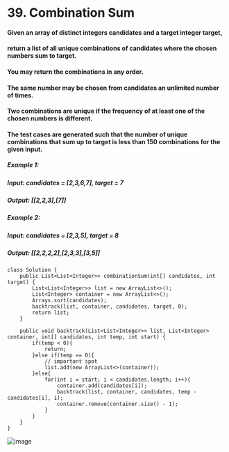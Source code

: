 # 39. Combination Sum

#### Given an array of distinct integers candidates and a target integer target,
#### return a list of all unique combinations of candidates where the chosen numbers sum to target.
#### You may return the combinations in any order.

#### The same number may be chosen from candidates an unlimited number of times. 
#### Two combinations are unique if the frequency of at least one of the chosen numbers is different.

#### The test cases are generated such that the number of unique combinations that sum up to target is less than 150 combinations for the given input.
####

##### Example 1:
#####    Input: candidates = [2,3,6,7], target = 7
#####    Output: [[2,2,3],[7]]
##### Example 2: 
#####    Input: candidates = [2,3,5], target = 8
#####    Output: [[2,2,2,2],[2,3,3],[3,5]]


```
class Solution {
    public List<List<Integer>> combinationSum(int[] candidates, int target) {
        List<List<Integer>> list = new ArrayList<>();
        List<Integer> container = new ArrayList<>();
        Arrays.sort(candidates);
        backtrack(list, container, candidates, target, 0);
        return list;
    }

    public void backtrack(List<List<Integer>> list, List<Integer> container, int[] candidates, int temp, int start) {
        if(temp < 0){
            return;
        }else if(temp == 0){
            // important spot
            list.add(new ArrayList<>(container));
        }else{
            for(int i = start; i < candidates.length; i++){
                container.add(candidates[i]);
                backtrack(list, container, candidates, temp - candidates[i], i);
                container.remove(container.size() - 1);
            }
        }
    }
}
```

![image](https://user-images.githubusercontent.com/97871497/197682237-f6eabf5b-37ee-4a2e-9fa9-adf583e6541c.png)

